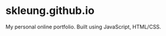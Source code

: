 skleung.github.io
=================

My personal online portfolio. Built using JavaScript, HTML/CSS.
